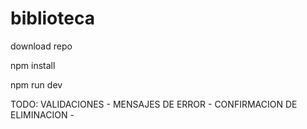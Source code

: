 # biblioteca

download repo

npm install

npm run dev

TODO:
VALIDACIONES -
MENSAJES DE ERROR -
CONFIRMACION DE ELIMINACION -
